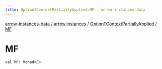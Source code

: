 ```yaml
---
title: OptionTContextPartiallyApplied.MF - arrow-instances-data
---
```


[arrow-instances-data](../../index.html) / [arrow.instances](../index.html) / [OptionTContextPartiallyApplied](index.html) / [MF](./-m-f.html)

# MF

`val MF: Monad<`[`F`](index.html#F)`>`